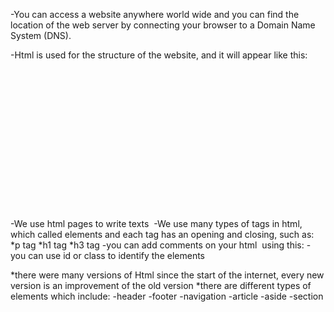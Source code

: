 -You can access a website anywhere world wide and you can find the location of the web server by connecting your browser to a Domain Name System (DNS).

-Html is used for the structure of the website, and it will appear like this:

<!DOCTYPE html>
<html>
<head>
<title>


 
</title>


</head>
<body>
<header>
    <h1>


        </h1>


</header>
 
<main>


 
</main>


<footer>
    


</footer>


</body>



</html>


-We use html pages to write texts 
-We use many types of tags in html, which called elements and each tag has an opening and closing, such as: 
*p tag
*h1 tag
*h3 tag
-you can add comments on your html  using this: <!-- -->
-you can use id or class to identify the elements


*there were many versions of Html since the start of the internet, every new version is an improvement of the old version
*there are different types of elements which include:
-header
-footer
-navigation
-article
-aside
-section

